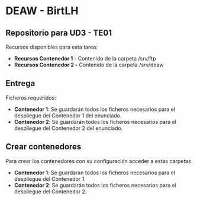 # DEAW - BirtLH

## Repositorio para UD3 - TE01

Recursos disponibles para esta tarea:

- **Recursos Contenedor 1 -** Contenido de la carpeta /srv/ftp
- **Recursos Contenedor 2 -** Contenido de la carpeta /srv/deaw

## Entrega
Ficheros requeridos:
- **Contenedor 1**: Se guardarán todos los ficheros necesarios para el despliegue del Contenedor 1 del enunciado.
- **Contenedor 2**: Se guardarán todos los ficheros necesarios para el despliegue del Contenedor 2 del enunciado.

## Crear contenedores
Para crear los contenedores con su configuración acceder a estas carpetas
- **Contenedor 1**: Se guardarán todos los ficheros necesarios para el despliegue del Contenedor 1.
- **Contenedor 2**: Se guardarán todos los ficheros necesarios para el despliegue del Contenedor 2.
